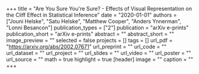 +++
title = "Are You Sure You're Sure? - Effects of Visual Representation on the Cliff Effect in Statistical Inference"
date = "2020-01-01"
authors = ["Jouni Helske", "Satu Helske", "Matthew Cooper", "Anders Ynnerman", "Lonni Besancon"]
publication_types = ["2"]
publication = "arXiv e-prints"
publication_short = "arXiv e-prints"
abstract = ""
abstract_short = ""
image_preview = ""
selected = false
projects = []
tags = []
url_pdf = "https://arxiv.org/abs/2002.07671"
url_preprint = ""
url_code = ""
url_dataset = ""
url_project = ""
url_slides = ""
url_video = ""
url_poster = ""
url_source = ""
math = true
highlight = true
[header]
image = ""
caption = ""
+++
